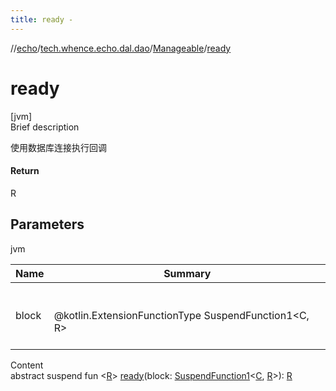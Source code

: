 ```yaml
---
title: ready -
---
```

//[echo](../../index.md)/[tech.whence.echo.dal.dao](../index.md)/[Manageable](index.md)/[ready](ready.md)



# ready  
[jvm]  
Brief description  


使用数据库连接执行回调



#### Return  


R



## Parameters  
  
jvm  
  
|  Name|  Summary| 
|---|---|
| block| <br><br>@kotlin.ExtensionFunctionType SuspendFunction1<C, R><br><br>
  
  
Content  
abstract suspend fun <[R](ready.md)> [ready](ready.md)(block: [SuspendFunction1](https://kotlinlang.org/api/latest/jvm/stdlib/kotlin.coroutines/-suspend-function1/index.html)<[C](index.md), [R](ready.md)>): [R](ready.md)  




